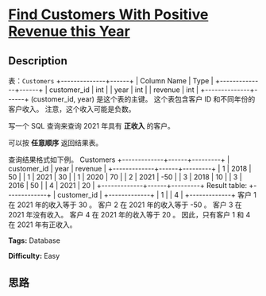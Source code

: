 # [Find Customers With Positive Revenue this Year][title]

## Description

表：`Customers`
            +--------------+------+    | Column Name  | Type |    +--------------+------+    | customer_id  | int  |    | year         | int  |    | revenue      | int  |    +--------------+------+    (customer_id, year) 是这个表的主键。    这个表包含客户 ID 和不同年份的客户收入。    注意，这个收入可能是负数。    

写一个 SQL 查询来查询 2021 年具有 **正收入** 的客户。

可以按 **任意顺序** 返回结果表。

查询结果格式如下例。
            Customers    +-------------+------+---------+    | customer_id | year | revenue |    +-------------+------+---------+    | 1           | 2018 | 50      |    | 1           | 2021 | 30      |    | 1           | 2020 | 70      |    | 2           | 2021 | -50     |    | 3           | 2018 | 10      |    | 3           | 2016 | 50      |    | 4           | 2021 | 20      |    +-------------+------+---------+        Result table:    +-------------+    | customer_id |    +-------------+    | 1           |    | 4           |    +-------------+    客户 1 在 2021 年的收入等于 30 。    客户 2 在 2021 年的收入等于 -50 。    客户 3 在 2021 年没有收入。    客户 4 在 2021 年的收入等于 20 。    因此，只有客户 1 和 4 在 2021 年有正收入。


**Tags:** Database

**Difficulty:** Easy

## 思路

[title]: https://leetcode-cn.com/problems/find-customers-with-positive-revenue-this-year

